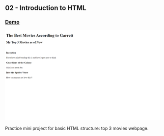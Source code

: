 ## 02 - Introduction to HTML

### [Demo](https://movieranking.gdbecker.repl.co/)

!["Page"](./Page.png)

Practice mini project for basic HTML structure: top 3 movies webpage.
